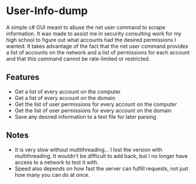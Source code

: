 # User-Info-dump
A simple c# GUI meant to abuse the net user command to scrape information. It was made to assist me in security consulting work for my high school to figure out what accounts had the desired permissions I wanted. It takes advantage of the fact that the net user command provides a list of accounts on the network and a list of permissions for each account and that this command cannot be rate-limited or restricted.
## Features
* Get a list of every account on the computer
* Get a list of every account on the domain
* Get the list of user permissions for every account on the computer
* Get the list of user permissions for every account on the domain
* Save any desired information to a text file for later parsing
## Notes
* It is very slow without multithreading... I lost the version with multithreading. It wouldn't be difficult to add back, but I no longer have access to a network to test it with.
* Speed also depends on how fast the server can fulfill requests, not just how many you can do at once.
